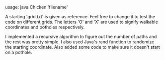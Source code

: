usage: java Chicken 'filename'
  
A starting 'grid.txt' is given as reference. Feel free to change it to test the code on different grids.
The letters 'O' and 'X' are used to signify walkable coordinates and potholes respectively.

I implemented a recursive algorithm to figure out the number of paths and the rest was pretty simple.
I also used Java's rand function to randomize the starting coordinate. Also added some code to make sure it doesn't start on a pothole.

